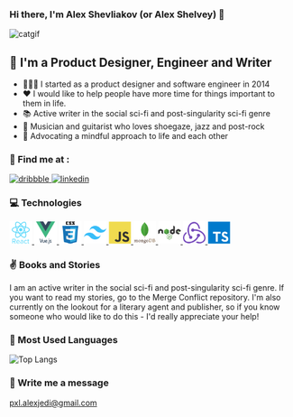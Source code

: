 ### Hi there, I'm Alex Shevliakov (or Alex Shelvey) 👋

![catgif]([https://user-images.githubusercontent.com/41929489/144757407-64bd4005-dbba-490f-a600-bb02ee2ab5ac.gif](https://media1.giphy.com/media/v1.Y2lkPTc5MGI3NjExbGkyeXg3bjhhbzhhYjcwc3dwaHJ5aHFvaDJtemxnZDJhOGllbnJldiZlcD12MV9pbnRlcm5hbF9naWZfYnlfaWQmY3Q9Zw/JIX9t2j0ZTN9S/giphy.gif))

## 🦄 I'm a Product Designer, Engineer and Writer
- 👩🏽‍💻  I started as a product designer and software engineer in 2014
- ❤  I would like to help people have more time for things important to them in life.
- 📚  Active writer in the social sci-fi and post-singularity sci-fi genre
- 🎸  Musician and guitarist who loves shoegaze, jazz and post-rock
- 🧘  Advocating a mindful approach to life and each other

### 🔎   Find me at :
  <a href="https://dribbble.com/pxlhead" rel="nofollow">
    <img
      src="https://external-content.duckduckgo.com/iu/?u=https%3A%2F%2Flogos-download.com%2Fwp-content%2Fuploads%2F2016%2F09%2FDribbble_logo_black-1-700x172.png&f=1&nofb=1&ipt=37d08c088427982032b35161d9022536e5642b9328fb37d9b85c22dab0299288&ipo=images"
      alt="dribbble"
      width="98"
      height="28"
      style="max-width: 100%"
    />
  </a>
    <a href="https://www.linkedin.com/in/alexshelvey/" rel="nofollow">
    <img
      src="https://img.shields.io/badge/LinkedIn-0077B5?style=for-the-badge&logo=linkedin&logoColor=white"
      alt="linkedin"
      width="111"
      height="28"
      style="max-width: 100%"
    />
  </a>
<br/>


### 💻  Technologies
<p align="left" dir="auto">
   <a href="https://reactjs.org/" rel="nofollow">
    <img
      src="https://raw.githubusercontent.com/devicons/devicon/master/icons/react/react-original-wordmark.svg"
      alt="react"
      width="40"
      height="40"
      style="max-width: 100%"
    />
  </a>
   <a href="https://vuejs.org/" rel="nofollow">
    <img
      src="https://raw.githubusercontent.com/devicons/devicon/master/icons/vuejs/vuejs-original-wordmark.svg"
      alt="vuejs"
      width="40"
      height="40"
      style="max-width: 100%"
    />
  </a>
  <a href="https://www.w3schools.com/css/" rel="nofollow">
    <img
      src="https://raw.githubusercontent.com/devicons/devicon/master/icons/css3/css3-original-wordmark.svg"
      alt="css3"
      width="40"
      height="40"
      style="max-width: 100%"
    />
  </a>
  <a href="https://tailwindcss.com/" rel="nofollow">
    <img
      src="https://github.com/devicons/devicon/blob/master/icons/tailwindcss/tailwindcss-plain.svg"
      alt="express"
      width="40"
      height="40"
      style="max-width: 100%"
    />
  </a>
  <a
    href="https://developer.mozilla.org/en-US/docs/Web/JavaScript"
    rel="nofollow"
  >
    <img
      src="https://raw.githubusercontent.com/devicons/devicon/master/icons/javascript/javascript-original.svg"
      alt="javascript"
      width="40"
      height="40"
      style="max-width: 100%"
    />
  </a>
  <a href="https://www.mongodb.com/" rel="nofollow">
    <img
      src="https://raw.githubusercontent.com/devicons/devicon/master/icons/mongodb/mongodb-original-wordmark.svg"
      alt="mongodb"
      width="40"
      height="40"
      style="max-width: 100%"
    />
  </a>
  <a href="https://nodejs.org" rel="nofollow">
    <img
      src="https://raw.githubusercontent.com/devicons/devicon/master/icons/nodejs/nodejs-original-wordmark.svg"
      alt="nodejs"
      width="40"
      height="40"
      style="max-width: 100%"
    />
  </a>
  <a href="https://redux.js.org" rel="nofollow">
    <img
      src="https://raw.githubusercontent.com/devicons/devicon/master/icons/redux/redux-original.svg"
      alt="redux"
      width="40"
      height="40"
      style="max-width: 100%"
    />
  </a>
  <a href="https://www.typescriptlang.org/" rel="nofollow">
    <img
      src="https://raw.githubusercontent.com/devicons/devicon/master/icons/typescript/typescript-original.svg"
      alt="typescript"
      width="40"
      height="40"
      style="max-width: 100%"
    />
  </a>
</p>

### ✌️ Books and Stories 
<p>I am an active writer in the social sci-fi and post-singularity sci-fi genre. If you want to read my stories, go to the Merge Conflict repository. I'm also currently on the lookout for a literary agent and publisher, so if you know someone who would like to do this - I'd really appreciate your help!</p>


### 📙 Most Used Languages
![Top Langs](https://github-readme-stats.vercel.app/api/top-langs/?username=alexjedi&layout=compact&theme=radical)

### 📧 Write me a message
pxl.alexjedi@gmail.com


